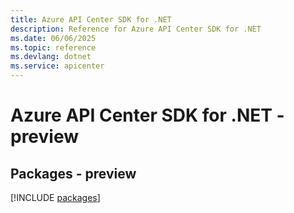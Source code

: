 ```yaml
---
title: Azure API Center SDK for .NET
description: Reference for Azure API Center SDK for .NET
ms.date: 06/06/2025
ms.topic: reference
ms.devlang: dotnet
ms.service: apicenter
---
```

# Azure API Center SDK for .NET - preview
## Packages - preview
[!INCLUDE [packages](api-center-index.md)]